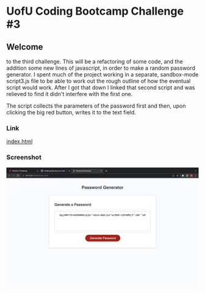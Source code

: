 # UofU Coding Bootcamp Challenge #3

## Welcome

to the third challenge. This will be a refactoring of some code, and the 
addition some new lines of javascript, in order to make a random password 
generator. I spent much of the project working in a separate, sandbox-mode 
script3.js file to be able to work out the rough outline of how the eventual 
script would work. After I got that down I linked that second script and 
was relieved to find it didn't interfere with the first one. 

The script collects the parameters of the password first and then, upon 
clicking the big red button, writes it to the text field.

### Link
[index.html](https://leftyloosey.github.io/challenge3/)

### Screenshot
![the finished product](screen.png)
